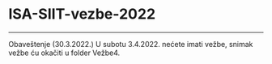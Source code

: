 # ISA-SIIT-vezbe-2022
_________________________________________
Obaveštenje (30.3.2022.)
U subotu 3.4.2022. nećete imati vežbe, snimak vežbe ću okačiti u folder Vežbe4.
